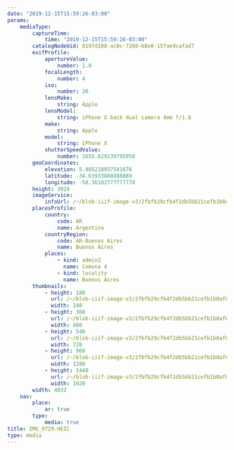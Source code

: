 ```yaml
---
date: "2019-12-15T15:59:26-03:00"
params:
    mediaType:
        captureTime:
            time: "2019-12-15T15:59:26-03:00"
        catalogNodeUid: 0197d108-ac8c-7260-b8e0-15fae9cafad7
        exifProfile:
            apertureValue:
                number: 1.8
            focalLength:
                number: 4
            iso:
                number: 20
            lensMake:
                string: Apple
            lensModel:
                string: iPhone X back dual camera 4mm f/1.8
            make:
                string: Apple
            model:
                string: iPhone X
            shutterSpeedValue:
                number: 1655.629139795958
        geoCoordinates:
            elevation: 5.985218937541676
            latitude: -34.63933888888889
            longitude: -58.36102777777778
        height: 3024
        imageService:
            infoUrl: /~/blob-iiif-image-v3/2fbfb29cfb4f2db5bb21cefb1b0af03851f16c1ee8f2a275b25f31e6784d0458/info.json
        placesProfile:
            country:
                code: AR
                name: Argentina
            countryRegion:
                code: AR-Buenos Aires
                name: Buenos Aires
            places:
                - kind: admin2
                  name: Comuna 4
                - kind: locality
                  name: Buenos Aires
        thumbnails:
            - height: 180
              url: /~/blob-iiif-image-v3/2fbfb29cfb4f2db5bb21cefb1b0af03851f16c1ee8f2a275b25f31e6784d0458/full/240%2C180/0/default.jpg
              width: 240
            - height: 360
              url: /~/blob-iiif-image-v3/2fbfb29cfb4f2db5bb21cefb1b0af03851f16c1ee8f2a275b25f31e6784d0458/full/480%2C360/0/default.jpg
              width: 480
            - height: 540
              url: /~/blob-iiif-image-v3/2fbfb29cfb4f2db5bb21cefb1b0af03851f16c1ee8f2a275b25f31e6784d0458/full/720%2C540/0/default.jpg
              width: 720
            - height: 960
              url: /~/blob-iiif-image-v3/2fbfb29cfb4f2db5bb21cefb1b0af03851f16c1ee8f2a275b25f31e6784d0458/full/1280%2C960/0/default.jpg
              width: 1280
            - height: 1440
              url: /~/blob-iiif-image-v3/2fbfb29cfb4f2db5bb21cefb1b0af03851f16c1ee8f2a275b25f31e6784d0458/full/1920%2C1440/0/default.jpg
              width: 1920
        width: 4032
    nav:
        place:
            ar: true
        type:
            media: true
title: IMG_9729.HEIC
type: media
---
```

